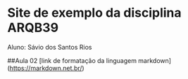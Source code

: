 # Site de exemplo da disciplina ARQB39

Aluno: Sávio dos Santos Rios

##Aula 02
[link de formatação da linguagem markdown] (https://markdown.net.br/)
